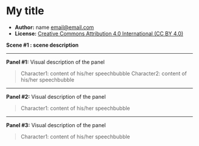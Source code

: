 # My title

* **Author:** name <email@email.com>
* **License:** [Creative Commons Attribution 4.0 International (CC BY 4.0)](https://creativecommons.org/licenses/by/4.0/)

**Scene #1 : scene description**

---

**Panel #1:** Visual description of the panel
> Character1: content of his/her speechbubble
> Character2: content of his/her speechbubble

---

**Panel #2:** Visual description of the panel
> Character1: content of his/her speechbubble
  
---

**Panel #3:** Visual description of the panel
> Character1: content of his/her speechbubble
